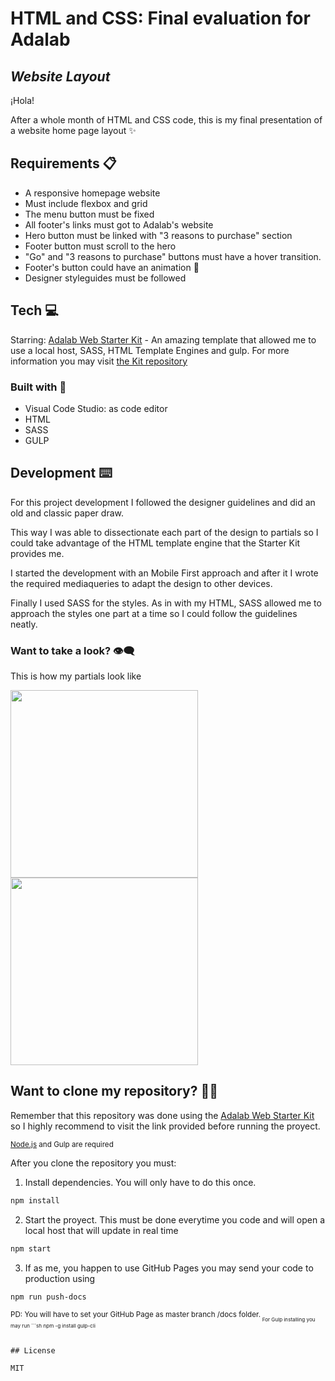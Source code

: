 # HTML and CSS: Final evaluation for Adalab
## _Website Layout_
¡Hola!

After a whole month of HTML and CSS code, this is my final presentation of a website home page layout ✨

## Requirements 📋

- A responsive homepage website
- Must include flexbox and grid
- The menu button must be fixed
- All footer's links must got to Adalab's website
- Hero button must be linked with "3 reasons to purchase" section
- Footer button must scroll to the hero
- "Go" and "3 reasons to purchase" buttons must have a hover transition.
- Footer's button could have an animation 🎯 
- Designer styleguides must be followed

## Tech 💻
Starring:
[Adalab Web Starter Kit](https://github.com/Adalab/adalab-web-starter-kit)  - An amazing template that allowed me to use a local host, SASS, HTML Template Engines and gulp. For more information you may visit [the Kit repository](https://github.com/Adalab/adalab-web-starter-kit)

### Built with 🔨
- Visual Code Studio: as code editor
- HTML
- SASS
- GULP

## Development ⌨️

For this project development I followed the designer guidelines and did an old and classic paper draw.

This way I was able to dissectionate each part of the design to partials so I could take advantage of the HTML template engine that the Starter Kit provides me.

I started the development with an Mobile First approach and after it I wrote the required mediaqueries to adapt the design to other devices.

Finally I used SASS for the styles. As in with my HTML, SASS allowed me to approach the styles one part at a time so I could follow the guidelines neatly.

### Want to take a look? 👁️‍🗨️

This is how my partials look like

<img src="https://user-images.githubusercontent.com/81619759/115999464-249bfe80-a5ec-11eb-9cce-2a251af5eba3.png" width="300"/> <img src="https://user-images.githubusercontent.com/81619759/115999394-c8d17580-a5eb-11eb-918a-0607b5bbe719.png" width="300"/> 
 
## Want to clone my repository? 🐑🐑

Remember that this repository was done using the [Adalab Web Starter Kit](https://github.com/Adalab/adalab-web-starter-kit) so I highly recommend to visit the link provided before running the proyect. 

<sub>[Node.js](https://nodejs.org/) and Gulp are required <sub/>

After you clone the repository you must:

1) Install dependencies.  You will only have to do this once.
```sh
npm install
```
2) Start the proyect. This must be done everytime you code and will open a local host that will  update in real time
```sh
npm start
```
3)  If as me, you happen to use GitHub Pages you may send your code to production using 
```sh
npm run push-docs
```
<sub>PD: You will have to set your GitHub Page as master branch /docs folder.<sub/>
<sub>For Gulp installing you may run ```sh
npm -g install gulp-cli
```<sub/>

## License

MIT
